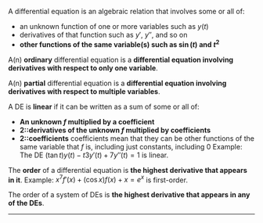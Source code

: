 A differential equation is an algebraic relation that involves some or all of:
- an unknown function of one or more variables such as $y(t)$
- derivatives of that function such as $y'$, $y''$, and so on
- **other functions of the same variable(s) such as $\sin(t)$ and $t^2$**

A(n) **ordinary** differential equation is a **differential equation involving derivatives with respect to only one variable**.

A(n) **partial** differential equation is a **differential equation involving derivatives with respect to multiple variables**.

A DE is **linear** if it can be written as a sum of some or all of:
- **An unknown $f$ multiplied by a coefficient**
- **2::derivatives of the unknown $f$ multiplied by coefficients**
- **2::coefficients**
	coefficients mean that they can be other functions of the same variable that $f$ is, including just constants, including 0
	Example: The DE $(\tan t)y(t) − t 3y ' (t) + 7y ''(t) = 1$ is linear.

The **order** of a differential equation is **the highest derivative that appears in it**.
	Example: $x^7 f'(x) + (\cos x)f(x) + x = e^x$ is first-order.

The order of a system of DEs is **the highest derivative that appears in any of the DEs**.


***
